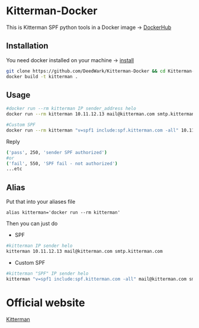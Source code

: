 # Kitterman-Docker

This is Kitterman SPF python tools in a Docker image -> [DockerHub](https://hub.docker.com/repository/docker/deedwark/kitterman)
## Installation

You need docker installed on your machine -> [install](https://docs.docker.com/get-docker/)

```bash
git clone https://github.com/DeedWark/Kitterman-Docker && cd Kitterman-Docker
docker build -t kitterman .
```

## Usage

```bash
#docker run --rm kitterman IP sender_address helo
docker run --rm kitterman 10.11.12.13 mail@kitterman.com smtp.kitterman.com

#Custom SPF
docker run --rm kitterman "v=spf1 include:spf.kitterman.com -all" 10.11.12.13 mail@kitterman.com smtp.kitterman.com
```
Reply
```bash
('pass', 250, 'sender SPF authorized')
#or
('fail', 550, 'SPF fail - not authorized')
...etc
```
## Alias
Put that into your aliases file
```
alias kitterman='docker run --rm kitterman'
```

Then you can just do

- SPF
```bash
#kitterman IP sender helo
kitterman 10.11.12.13 mail@kitterman.com smtp.kitterman.com
```
- Custom SPF
```bash
#kitterman "SPF" IP sender helo
kitterman "v=spf1 include:spf.kitterman.com -all" mail@kitterman.com smtp.kitterman.com
```

# Official website
[Kitterman](https://www.kitterman.com/spf/validate.html)
